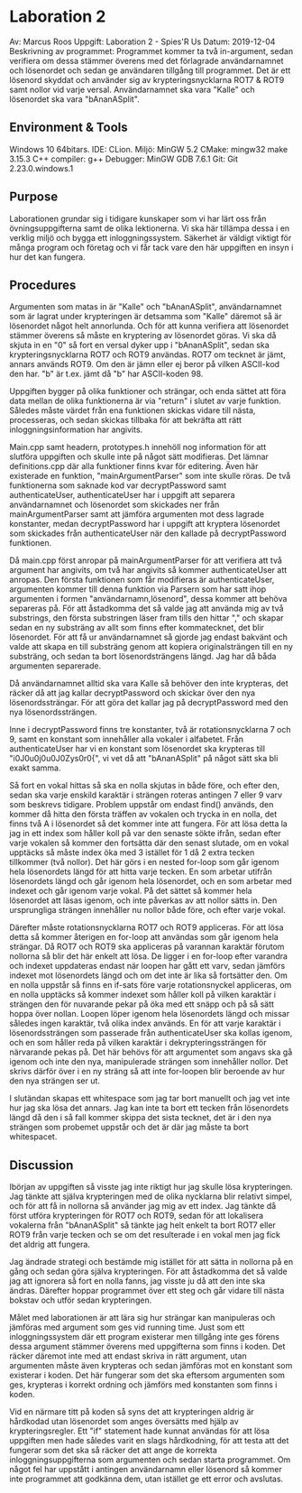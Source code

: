 # Laboration 2
Av: Marcus Roos
Uppgift: Laboration 2 - Spies'R Us
Datum: 2019-12-04
Beskrivning av programmet: Programmet kommer ta två in-argument, sedan verifiera
om dessa stämmer överens med det förlagrade användarnamnet och lösenordet och sedan
ge användaren tillgång till programmet. Det är ett lösenord skyddat och använder sig
av krypteringsnycklarna ROT7 & ROT9 samt nollor vid varje versal. Användarnamnet ska
vara "Kalle" och lösenordet ska vara "bAnanASplit".

## Environment & Tools
Windows 10 64bitars.
IDE: CLion.
Miljö: MinGW 5.2
CMake: mingw32 make 3.15.3
C++ compiler: g++
Debugger: MinGW GDB 7.6.1
Git: Git 2.23.0.windows.1

## Purpose
Laborationen grundar sig i tidigare kunskaper som vi har lärt oss från övningsuppgifterna
samt de olika lektionerna. Vi ska här tillämpa dessa i en verklig miljö och bygga
ett inloggningssystem. Säkerhet är väldigt viktigt för många program och företag
och vi får tack vare den här uppgiften en insyn i hur det kan fungera. 

## Procedures
Argumenten som matas in är "Kalle" och "bAnanASplit", användarnamnet som är lagrat
under krypteringen är detsamma som "Kalle" däremot så är lösenordet något helt
annorlunda. Och för att kunna verifiera att lösenordet stämmer överens så måste
en kryptering av lösenordet göras. Vi ska då skjuta in en "0" så fort en versal
dyker upp i "bAnanASplit", sedan ska krypteringsnycklarna ROT7 och ROT9 användas.
ROT7 om tecknet är jämt, annars används ROT9. Om den är jämn eller ej beror
på vilken ASCII-kod den har. "b" är t.ex. jämt då "b" har ASCII-koden 98. 

Uppgiften bygger på olika funktioner och strängar, och enda sättet att föra data 
mellan de olika funktionerna är via "return" i slutet av varje funktion. Således
måste värdet från ena funktionen skickas vidare till nästa, processeras, och sedan
skickas tillbaka för att bekräfta att rätt inloggningsinformation har angivits.

Main.cpp samt headern, prototypes.h innehöll nog information för att slutföra
uppgiften och skulle inte på något sätt modifieras. Det lämnar definitions.cpp
där alla funktioner finns kvar för editering. Även här existerade en funktion,
"mainArgumentParser" som inte skulle röras. De två funktionerna som saknade kod
var decryptPassword samt authenticateUser, authenticateUser har i uppgift att 
separera användarnamnet och lösenordet som skickades ner från mainArgumentParser
samt att jämföra argumenten mot dess lagrade konstanter, medan decryptPassword 
har i uppgift att kryptera lösenordet som skickades från authenticateUser när den
kallade på decryptPassword funktionen. 

Då main.cpp först anropar på mainArgumentParser för att verifiera att två argument
har angivits, om två har angivits så kommer authenticateUser att anropas. Den
första funktionen som får modifieras är authenticateUser, argumenten kommer till
denna funktion via Parsern som har satt ihop argumenten i formen 
"användarnamn,lösenord", dessa kommer att behöva separeras på. För att åstadkomma
det så valde jag att använda mig av två substrings, den första substringen
läser fram tills den hittar "," och skapar sedan en ny substräng av allt som finns
efter kommatecknet, det blir lösenordet. 
För att få ur användarnamnet så gjorde jag endast bakvänt och valde att skapa en
till substräng genom att kopiera originalsträngen till en ny substräng, och sedan
ta bort lösenordsträngens längd. Jag har då båda argumenten separerade.

Då användarnamnet alltid ska vara Kalle så behöver den inte krypteras, det räcker
då att jag kallar decryptPassword och skickar över den nya lösenordssträngar. För
att göra det kallar jag på decryptPassword med den nya lösenordssträngen.

Inne i decryptPassword finns tre konstanter, två är rotationsnycklarna 7 och 9, 
samt en konstant som innehåller alla vokaler i alfabetet. Från authenticateUser
har vi en konstant som lösenordet ska krypteras till "i0J0u0j0u0J0Zys0r0{", vi 
vet då att "bAnanASplit" på något sätt ska bli exakt samma.

Så fort en vokal hittas så ska en nolla skjutas in både före, och efter den,
sedan ska varje enskild karaktär i strängen roteras antingen 7 eller 9 varv 
som beskrevs tidigare. Problem uppstår om endast find() används, den kommer då 
hitta den första träffen av vokalen och trycka in en nolla, det finns två A i
lösenordet så det kommer inte att fungera. För att lösa detta la jag in ett
index som håller koll på var den senaste sökte ifrån, sedan efter varje vokalen så
kommer den fortsätta där den senast slutade, om en vokal upptäcks så måste index
öka med 3 istället för 1 då 2 extra tecken tillkommer (två nollor). Det här görs
i en nested for-loop som går igenom hela lösenordets längd för att hitta varje tecken.
En som arbetar utifrån lösenordets längd och går igenom hela lösenordet, 
och en som arbetar med indexet och går igenom varje vokal. På det sättet så
kommer hela lösenordet att läsas igenom, och inte påverkas av att nollor
sätts in. Den ursprungliga strängen innehåller nu nollor både före, och efter
varje vokal.

Därefter måste rotationsnycklarna ROT7 och ROT9 appliceras. För att lösa detta så
kommer återigen en for-loop att användas som går igenom hela strängar. Då
ROT7 och ROT9 ska appliceras på varannan karaktär förutom nollorna så blir det här
enkelt att lösa. De ligger i en for-loop efter varandra och indexet uppdateras
endast när loopen har gått ett varv, sedan jämförs indexet mot lösenordets längd
och om det inte är lika så fortsätter den. Om en nolla uppstår så finns en if-sats
före varje rotationsnyckel appliceras, om en nolla upptäcks så kommer indexet
som håller koll på vilken karaktär i strängen den för nuvarande pekar på öka 
med ett snäpp och på så sätt hoppa över nollan. Loopen löper igenom hela 
lösenordets längd och missar således ingen karaktär, två olika index används.
En för att varje karaktär i lösenordssträngen som passerade från authenticateUser
ska kollas igenom, och en som håller reda på vilken karaktär i dekrypteringssträngen
för närvarande pekas på. Det här behövs för att argumentet som angavs ska gå igenom
och inte den nya, manipulerade strängen som innehåller nollor. Det skrivs därför
över i en ny sträng så att inte for-loopen blir beroende av hur den nya 
strängen ser ut. 

I slutändan skapas ett whitespace som jag tar bort manuellt och jag vet inte
hur jag ska lösa det annars. Jag kan inte ta bort ett tecken från lösenordets
längd då den i så fall kommer skippa det sista tecknet, det är i den nya
strängen som probemet uppstår och det är där jag måste ta bort whitespacet.


## Discussion
Ibörjan av uppgiften så visste jag inte riktigt hur jag skulle lösa krypteringen. 
Jag tänkte att själva krypteringen med de olika nycklarna blir relativt simpel,
och för att få in nollorna så använder jag mig av ett index. Jag tänkte då
först utföra krypteringen för ROT7 och ROT9, sedan för att lokalisera vokalerna
från "bAnanASplit" så tänkte jag helt enkelt ta bort ROT7 eller ROT9 från varje
tecken och se om det resulterade i en vokal men jag fick det aldrig att fungera.

Jag ändrade strategi och bestämde mig istället för att sätta in nollorna på
en gång och sedan göra själva krypteringen. För att åstadkomma det så valde jag
att ignorera så fort en nolla fanns, jag visste ju då att den inte ska ändras. Därefter
hoppar programmet över ett steg och går vidare till nästa bokstav och utför sedan krypteringen.
 
Målet med laborationen är att lära sig hur strängar kan manipuleras och jämföras
med argument som ges vid running time. Just som ett inloggningssystem där ett
program existerar men tillgång inte ges förens dessa argument stämmer överens
med uppgifterna som finns i koden. Det räcker däremot inte med att endast skriva
in rätt argument, utan argumenten måste även krypteras och sedan jämföras mot
en konstant som existerar i koden. Det här fungerar som det ska eftersom
argumenten som ges, krypteras i korrekt ordning och jämförs med konstanten som
finns i koden. 

Vid en närmare titt på koden så syns det att krypteringen aldrig är
hårdkodad utan lösenordet som anges översätts med hjälp av krypteringsregler. 
Ett "if" statement hade kunnat användas för att lösa uppgiften men hade således
varit en slags hårdkodning, för att testa att det fungerar som det ska så räcker
det att ange de korrekta inloggningsuppgifterna som argumenten och sedan starta
programmet. Om något fel har uppstått i antingen användarnamn eller lösenord så
kommer inte programmet att godkänna dem, utan istället ge ett error och avslutas. 

